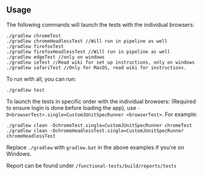 ## Usage

The following commands will launch the tests with the individual browsers:

    ./gradlew chromeTest
    ./gradlew chromeHeadlessTest //Will run in pipeline as well
    ./gradlew firefoxTest
    ./gradlew firefoxHeadlessTest //Will run in pipeline as well
    ./gradlew edgeTest //only on windows
    ./gradlew ieTest //Read wiki for set up instructions, only on windows
    ./gradlew safariTest //Only for MacOS, read wiki for instructions.
    
To run with all, you can run:

    ./gradlew test
    
    
To launch the tests in specific order with the individual browsers: (Required to ensure login is done before loading the app), use `-D<browserTest>.single=CustomJUnitSpecRunner <browserTest>`.
For example:

    ./gradlew clean -DchromeTest.single=CustomJUnitSpecRunner chromeTest
    ./gradlew clean -DchromeHeadlessTest.single=CustomJUnitSpecRunner chromeHeadlessTest
    
    

Replace `./gradlew` with `gradlew.bat` in the above examples if you're on Windows.

Report can be found under `/functional-tests/build/reports/tests`


